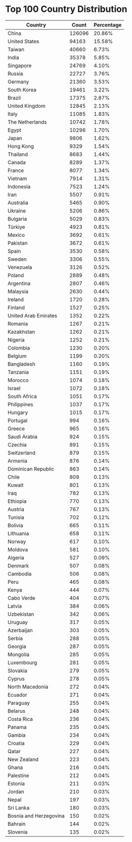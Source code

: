 # Top 100 Country Distribution
| Country | Count | Percentage |
|----|----|----|
| China | 126096 | 20.86% |
| United States | 94163 | 15.58% |
| Taiwan | 40660 | 6.73% |
| India | 35378 | 5.85% |
| Singapore | 24769 | 4.10% |
| Russia | 22727 | 3.76% |
| Germany | 21360 | 3.53% |
| South Korea | 19461 | 3.22% |
| Brazil | 17375 | 2.87% |
| United Kingdom | 12845 | 2.13% |
| Italy | 11085 | 1.83% |
| The Netherlands | 10742 | 1.78% |
| Egypt | 10296 | 1.70% |
| Japan | 9806 | 1.62% |
| Hong Kong | 9329 | 1.54% |
| Thailand | 8683 | 1.44% |
| Canada | 8289 | 1.37% |
| France | 8077 | 1.34% |
| Vietnam | 7914 | 1.31% |
| Indonesia | 7523 | 1.24% |
| Iran | 5507 | 0.91% |
| Australia | 5465 | 0.90% |
| Ukraine | 5206 | 0.86% |
| Bulgaria | 5029 | 0.83% |
| Türkiye | 4923 | 0.81% |
| Mexico | 3692 | 0.61% |
| Pakistan | 3672 | 0.61% |
| Spain | 3530 | 0.58% |
| Sweden | 3306 | 0.55% |
| Venezuela | 3126 | 0.52% |
| Poland | 2889 | 0.48% |
| Argentina | 2807 | 0.46% |
| Malaysia | 2630 | 0.44% |
| Ireland | 1720 | 0.28% |
| Finland | 1527 | 0.25% |
| United Arab Emirates | 1352 | 0.22% |
| Romania | 1267 | 0.21% |
| Kazakhstan | 1262 | 0.21% |
| Nigeria | 1252 | 0.21% |
| Colombia | 1230 | 0.20% |
| Belgium | 1199 | 0.20% |
| Bangladesh | 1160 | 0.19% |
| Tanzania | 1151 | 0.19% |
| Morocco | 1074 | 0.18% |
| Israel | 1072 | 0.18% |
| South Africa | 1051 | 0.17% |
| Philippines | 1037 | 0.17% |
| Hungary | 1015 | 0.17% |
| Portugal | 994 | 0.16% |
| Greece | 965 | 0.16% |
| Saudi Arabia | 924 | 0.15% |
| Czechia | 891 | 0.15% |
| Switzerland | 879 | 0.15% |
| Armenia | 876 | 0.14% |
| Dominican Republic | 863 | 0.14% |
| Chile | 809 | 0.13% |
| Kuwait | 801 | 0.13% |
| Iraq | 782 | 0.13% |
| Ethiopia | 770 | 0.13% |
| Austria | 767 | 0.13% |
| Tunisia | 702 | 0.12% |
| Bolivia | 665 | 0.11% |
| Lithuania | 658 | 0.11% |
| Norway | 617 | 0.10% |
| Moldova | 581 | 0.10% |
| Algeria | 527 | 0.09% |
| Denmark | 507 | 0.08% |
| Cambodia | 506 | 0.08% |
| Peru | 465 | 0.08% |
| Kenya | 444 | 0.07% |
| Cabo Verde | 404 | 0.07% |
| Latvia | 384 | 0.06% |
| Uzbekistan | 342 | 0.06% |
| Uruguay | 317 | 0.05% |
| Azerbaijan | 303 | 0.05% |
| Serbia | 288 | 0.05% |
| Georgia | 287 | 0.05% |
| Mongolia | 285 | 0.05% |
| Luxembourg | 281 | 0.05% |
| Slovakia | 279 | 0.05% |
| Cyprus | 278 | 0.05% |
| North Macedonia | 272 | 0.04% |
| Ecuador | 271 | 0.04% |
| Paraguay | 255 | 0.04% |
| Belarus | 248 | 0.04% |
| Costa Rica | 236 | 0.04% |
| Panama | 235 | 0.04% |
| Gambia | 234 | 0.04% |
| Croatia | 229 | 0.04% |
| Qatar | 227 | 0.04% |
| New Zealand | 223 | 0.04% |
| Ghana | 216 | 0.04% |
| Palestine | 212 | 0.04% |
| Estonia | 211 | 0.03% |
| Jordan | 210 | 0.03% |
| Nepal | 197 | 0.03% |
| Sri Lanka | 180 | 0.03% |
| Bosnia and Herzegovina | 150 | 0.02% |
| Bahrain | 144 | 0.02% |
| Slovenia | 135 | 0.02% |
